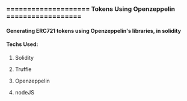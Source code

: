 ### ==================== Tokens Using Openzeppelin ================== ###

#### Generating ERC721 tokens using Openzeppelin's libraries, in solidity ####

#### Techs Used:

1. Solidity

2. Truffle

3. Openzeppelin

4. nodeJS